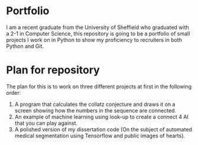 # Portfolio
I am a recent graduate from the University of Sheffield who graduated with a 2-1 in Computer Science, this repository is going to be a portfolio of small projects I work on in Python to show my proficiency to recruiters in both Python and Git.


# Plan for repository
The plan for this is to work on three different projects at first in the following order:
1. A program that calculates the collatz conjecture and draws it on a screen showing how the numbers in the sequence are connected.
2. An example of machine learning using look-up to create a connect 4 AI that you can play against.
3. A polished version of my dissertation code (On the subject of automated medical segmentation using Tensorflow and public images of hearts).
